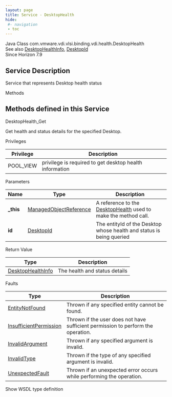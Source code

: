 ```yaml
---
layout: page
title: Service - DesktopHealth
hide:
 #- navigation
 - toc
---
```


  
  
  



Java Class
    com.vmware.vdi.vlsi.binding.vdi.health.DesktopHealth  
See also
     [DesktopHealthInfo](vdi.health.DesktopHealth.DesktopHealthInfo.md), [DesktopId](vdi.entity.DesktopId.md)  
Since 
    Horizon 7.9

  


## Service Description

Service that represents Desktop health status 

Methods

Methods defined in this Service   
---  
DesktopHealth_Get  
  



Get health and status details for the specified Desktop. 

Privileges 

Privilege |  Description   
---|---  
POOL_VIEW|  privilege is required to get desktop health information   
  


Parameters 

Name| Type| Description  
---|---|---  
**_this**| [ManagedObjectReference](vmodl.ManagedObjectReference.md)|  A reference to the [DesktopHealth](vdi.health.DesktopHealth.md) used to make the method call.   
**id**| [DesktopId](vdi.entity.DesktopId.md)|  The entityId of the Desktop whose health and status is being queried   
  
  


Return Value 

Type |  Description   
---|---  
[DesktopHealthInfo](vdi.health.DesktopHealth.DesktopHealthInfo.md)| The health and status details  
  


Faults 

Type |  Description   
---|---  
[EntityNotFound](vdi.fault.EntityNotFound.md)| Thrown if any specified entity cannot be found.  
[InsufficientPermission](vdi.fault.InsufficientPermission.md)| Thrown if the user does not have sufficient permission to perform the operation.  
[InvalidArgument](vdi.fault.InvalidArgument.md)| Thrown if any specified argument is invalid.  
[InvalidType](vdi.fault.InvalidType.md)| Thrown if the type of any specified argument is invalid.  
[UnexpectedFault](vdi.fault.UnexpectedFault.md)| Thrown if an unexpected error occurs while performing the operation.  
  
Show WSDL type definition

  
  
  
  
  
  
  

